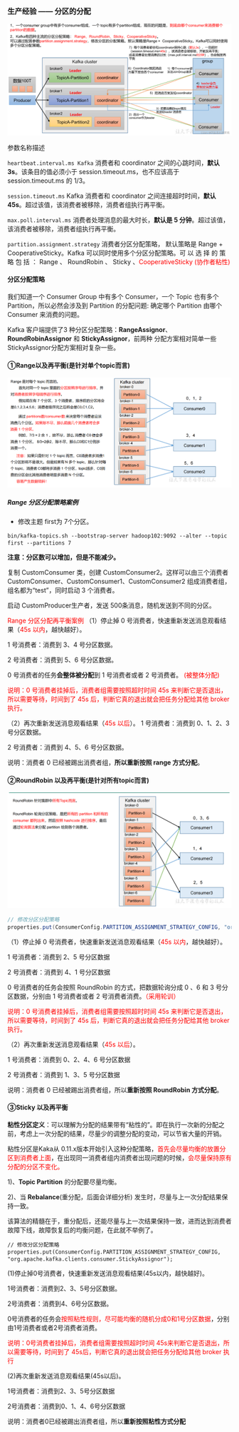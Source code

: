 ### 生产经验 —— 分区的分配

![](images/10.分区的分配.png)

参数名称描述

`heartbeat.interval.ms Kafka` 消费者和 coordinator 之间的心跳时间，**默认 3s**。该条目的值必须小于 session.timeout.ms，也不应该高于session.timeout.ms 的 1/3。

`session.timeout.ms` Kafka 消费者和 coordinator 之间连接超时时间，**默认 45s**。超过该值，该消费者被移除，消费者组执行再平衡。

`max.poll.interval.ms` 消费者处理消息的最大时长，**默认是 5 分钟**。超过该值，该消费者被移除，消费者组执行再平衡。

`partition.assignment.strategy` 消费者分区分配策略， 默认策略是 Range + CooperativeSticky。Kafka 可以同时使用多个分区分配策略。可 以 选 择 的 策 略 包 括 ： Range 、 RoundRobin 、 Sticky 、<font color = 'red'>CooperativeSticky (协作者粘性)</font>

#### 分区分配策略

我们知道一个 Consumer Group 中有多个 Consumer，一个 Topic 也有多个 Partition，所以必然会涉及到 Partition 的分配问题: 确定哪个 Partition 由哪个 Consumer 来消费的问题。

Kafka 客户端提供了3 种分区分配策略：**RangeAssignor**、**RoundRobinAssignor** 和 **StickyAssignor**，前两种 分配方案相对简单一些StickyAssignor分配方案相对复杂一些。

#### ①Range以及再平衡(是针对单个topic而言)

![](images/11.Range再平衡.png)

##### Range 分区分配策略案例

- 修改主题 first为 7个分区。

```shell
bin/kafka-topics.sh --bootstrap-server hadoop102:9092 --alter --topic first --partitions 7
```

**注意：分区数可以增加，但是不能减少。**

复制 CustomConsumer 类，创建 CustomConsumer2。这样可以由三个消费者
CustomConsumer、CustomConsumer1、CustomConsumer2 组成消费者组，组名都为“test”，同时启动 3 个消费者。

启动 CustomProducer生产者，发送 500条消息，随机发送到不同的分区。

<font color = 'red'>Range 分区分配再平衡案例</font>
（1）停止掉 0 号消费者，快速重新发送消息观看结果（<font color = 'red'>45s 以内</font>，越快越好）。

1 号消费者：消费到 3、4 号分区数据。

2 号消费者：消费到 5、6 号分区数据。

0 号消费者的任务**会整体被分配**到 1 号消费者或者 2 号消费者。<font color = 'red'> (被整体分配)</font>

<font color = 'red'>说明：0 号消费者挂掉后，消费者组需要按照超时时间 45s 来判断它是否退出，所以需要等待，时间到了 45s 后，判断它真的退出就会把任务分配给其他 broker 执行。</font>

（2）再次重新发送消息观看结果（<font color = 'red'>45s 以后</font>）。
1 号消费者：消费到 0、1、2、3 号分区数据。

2 号消费者：消费到 4、5、6 号分区数据。

说明：消费者 0 已经被踢出消费者组，**所以重新按照 range 方式分配**。

#### ②RoundRobin 以及再平衡(是针对所有topic而言)

![](images/12.RoundRobin再平衡.png)

```java
// 修改分区分配策略
properties.put(ConsumerConfig.PARTITION_ASSIGNMENT_STRATEGY_CONFIG, "org.apache.kafka.clients.consumer.RoundRobinAssignor");
```

（1）停止掉 0 号消费者，快速重新发送消息观看结果（<font color = 'red'>45s 以内</font>，越快越好）。

1 号消费者：消费到 2、5 号分区数据

2 号消费者：消费到 4、1 号分区数据

0 号消费者的任务会按照 RoundRobin 的方式，把数据轮询分成 0 、6 和 3 号分区数据，分别由 1 号消费者或者 2 号消费者消费。<font color = 'red'>（采用轮训）</font>

<font color = 'red'>说明：0 号消费者挂掉后，消费者组需要按照超时时间 45s 来判断它是否退出，所以需要等待，时间到了 45s 后，判断它真的退出就会把任务分配给其他 broker 执行。</font>

（2）再次重新发送消息观看结果（<font color = 'red'>45s 以后</font>）。

1 号消费者：消费到 0、2、4、6 号分区数据

2 号消费者：消费到 1、3、5 号分区数据

说明：消费者 0 已经被踢出消费者组，所以**重新按照 RoundRobin 方式分配**。

#### ③Sticky 以及再平衡

**粘性分区定义**：可以理解为分配的结果带有“粘性的”。即在执行一次新的分配之前，考虑上一次分配的结果，尽量少的调整分配的变动，可以节省大量的开销。

粘性分区是Kaka从 0.11.x版本开始引入这种分配策略，<font color = 'red'>首先会尽量均衡的放置分区到消费者上面</font>，在出现同一消费者组内消费者出现问题的时候，<font color = 'red'>会尽量保持原有分配的分区不变化。</font>

1)、**Topic Partition** 的分配要尽量均衡。

2)、当 **Rebalance**(重分配，后面会详细分析) 发生时，尽量与上一次分配结果保持一致。

该算法的精髓在于，重分配后，还能尽量与上一次结果保持一致，进而达到消费者故障下线，故障恢复后的均衡问题，在此就不举例了。

```shell
// 修改分区分配策略
properties.put(ConsumerConfig.PARTITION_ASSIGNMENT_STRATEGY_CONFIG, "org.apache.kafka.clients.consumer.StickyAssignor");
```

(1)停止掉0号消费者，快速重新发送消息观看结果(45s以内，越快越好)。

1号消费者：消费到2、3、5号分区数据。

2号消费者：消费到4、6号分区数据。

0号消费者的任务会<font color = 'red'>按照粘性规则，尽可能均衡的随机分成0和1号分区数据</font>，分别由1号消费者或者2号消费者消费。

<font color = 'red'>说明：0号消费者挂掉后，消费者组需要按照超时时间 45s来判断它是否退出，所以需要等待，时间到了 45s后，判断它真的退出就会把任务分配给其他 broker 执行</font>

(2)再次重新发送消息观看结果(45s以后)。

1号消费者：消费到2、3、5号分区数据

2号消费者：消费到0、1、4、6号分区数据

说明：消费者0已经被踢出消费者组，所以**重新按照粘性方式分配**



